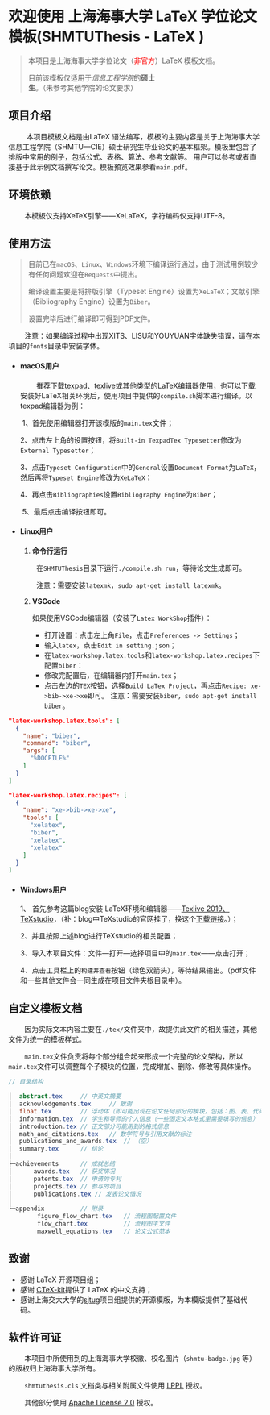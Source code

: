 # 欢迎使用  上海海事大学 LaTeX 学位论文模板(SHMTUThesis - LaTeX )

> 本项目是上海海事大学学位论文（<font color="red">非官方</font>）LaTeX 模板文档。
>
> 目前该模板仅适用于*信息工程学院*的**硕士生**。（未参考其他学院的论文要求）

## 项目介绍

&emsp; &emsp; 本项目模板文档是由LaTeX 语法编写，模板的主要内容是关于上海海事大学信息工程学院（SHMTU—CIE）硕士研究生毕业论文的基本框架。模板里包含了排版中常用的例子，包括公式、表格、算法、参考文献等。 用户可以参考或者直接基于此示例文档撰写论文。模板预览效果参看`main.pdf`。

## 环境依赖

&emsp;&emsp; 本模板仅支持XeTeX引擎——XeLaTeX，字符编码仅支持UTF-8。

## 使用方法

> 目前已在`macOS`、`Linux`、`Windows`环境下编译运行通过，由于测试用例较少有任何问题欢迎在`Requests`中提出。
>
> 编译设置主要是将排版引擎（Typeset Engine）设置为`XeLaTeX`；文献引擎（Bibliography Engine）设置为`Biber`。
>
> 设置完毕后进行编译即可得到PDF文件。

&emsp;&emsp; 注意：如果编译过程中出现XITS、LISU和YOUYUAN字体缺失错误，请在本项目的`fonts`目录中安装字体。

* #### macOS用户

  &emsp;&emsp; 推荐下载[texpad](https://www.texpad.com/)、[texlive](https://www.tug.org/texlive/)或其他类型的LaTeX编辑器使用，也可以下载安装好LaTeX相关环境后，使用项目中提供的`compile.sh`脚本进行编译。以texpad编辑器为例：
  
  ​	1、首先使用编辑器打开该模版的`main.tex`文件；
  
  ​	2、点击左上角的设置按钮，将`Built-in TexpadTex Typesetter`修改为`External Typesetter`；
  
  ​	3、点击`Typeset Configuration`中的`General`设置`Document Format`为`LaTeX`，然后再将`Typeset Engine`修改为`XeLaTeX`；
  
  ​	4、再点击`Bibliographies`设置`Bibliography Engine`为`Biber`；
  
  ​	5、最后点击编译按钮即可。
  
* #### Linux用户

  1. **命令行运行**

	&emsp;&emsp;  在``SHMTUThesis``目录下运行``./compile.sh run``，等待论文生成即可。
	
	&emsp;&emsp;  注意：需要安装``latexmk``，``sudo apt-get install latexmk``。
	
	2. **VSCode**
	
	   如果使用VSCode编辑器（安装了``Latex WorkShop``插件）：
	
	   * 打开设置：点击左上角``File``，点击``Preferences -> Settings``；
	   * 输入``latex``，点击``Edit in setting.json``；
	   * 在``latex-workshop.latex.tools``和``latex-workshop.latex.recipes``下配置``biber``：
	   * 修改完配置后，在编辑器内打开``main.tex``；
	   * 点击左边的``TEX``按钮，选择``Build LaTex Project``，再点击``Recipe: xe->bib->xe->xe``即可。
		注意：需要安装``biber``，``sudo apt-get install biber``。


``` json
"latex-workshop.latex.tools": [
  {
    "name": "biber",
    "command": "biber",
    "args": [
      "%DOCFILE%"
    ]
  }
]
```
``` json
"latex-workshop.latex.recipes": [
  {
    "name": "xe->bib->xe->xe",
    "tools": [
      "xelatex",
      "biber",
      "xelatex",
      "xelatex"
    ]
  }
]
```
* #### Windows用户

  1、 首先参考这篇blog安装  LaTeX环境和编辑器——[Texlive 2019、TeXstudio](https://blog.csdn.net/Mikchy/article/details/94448707)，（补：blog中TeXstudio的官网挂了，换这个[下载链接](https://sourceforge.net/projects/texstudio/)。）；

  2、并且按照上述blog进行TeXstudio的相关配置；

  3、导入本项目文件：文件—打开—选择项目中的`main.tex`——点击打开；

  4、点击工具栏上的`构建并查看`按钮（绿色双箭头），等待结果输出。（pdf文件和一些其他文件会一同生成在项目文件夹根目录中）。

## 自定义模板文档

&emsp;&emsp; 因为实际文本内容主要在`./tex/`文件夹中，故提供此文件的相关描述，其他文件为统一的模板样式。

&emsp;&emsp; `main.tex`文件负责将每个部分组合起来形成一个完整的论文架构，所以`main.tex`文件可以调整每个子模块的位置，完成增加、删除、修改等具体操作。

```java
// 目录结构

│  abstract.tex		// 中英文摘要
│  acknowledgements.tex		// 致谢
│  float.tex		// 浮动体（即可能出现在论文任何部分的模块，包括：图、表、代码等）
│  information.tex	// 学生和导师的个人信息（一些固定文本格式里需要填写的信息）
│  introduction.tex	// 正文部分可能用到的格式信息
│  math_and_citations.tex	// 数学符号与引用文献的标注
│  publications_and_awards.tex	// （空）
│  summary.tex		// 结论
│  
├─achievements		// 成就总结
│      awards.tex	// 获奖情况
│      patents.tex	// 申请的专利
│      projects.tex	// 参与的项目
│      publications.tex	// 发表论文情况
│      
└─appendix			// 附录
        figure_flow_chart.tex	// 流程图配置文件
        flow_chart.tex			// 流程图主文件
        maxwell_equations.tex	// 论文公式范本
```

## 致谢

- 感谢 LaTeX 开源项目组；
- 感谢 [CTeX-kit](https://github.com/CTeX-org/ctex-kit)提供了 LaTeX 的中文支持；
- 感谢上海交大大学的[sjtug](https://github.com/sjtug)项目组提供的开源模版，为本模版提供了基础代码。

## 软件许可证

&emsp;&emsp; 本项目中所使用到的上海海事大学校徽、校名图片（`shmtu-badge.jpg` 等）的版权归上海海事大学所有。

&emsp;&emsp; `shmtuthesis.cls` 文档类与相关附属文件使用 [LPPL](https://www.latex-project.org/lppl.txt) 授权。

&emsp;&emsp; 其他部分使用 [Apache License 2.0](https://github.com/hellckt/SHMTUThesis/blob/master/LICENSE) 授权。

